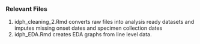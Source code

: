 ### Relevant Files

1. idph_cleaning_2.Rmd converts raw files into analysis ready datasets and imputes missing onset dates
   and specimen collection dates
2. idph_EDA.Rmd creates EDA graphs from line level data.
